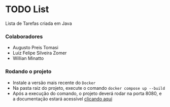# TODO List

Lista de Tarefas criada em Java

### Colaboradores

- Augusto Preis Tomasi
- Luiz Felipe Silveira Zomer
- Willian Minatto

### Rodando o projeto

- Instale a versão mais recente do `Docker`
- Na pasta raiz do projeto, execute o comando `docker compose up --build`
- Após a execução do comando, o projeto deverá rodar na porta 8080, e a documentação estará acessível [clicando aqui](http://localhost:8080/swagger-ui/index.html)
